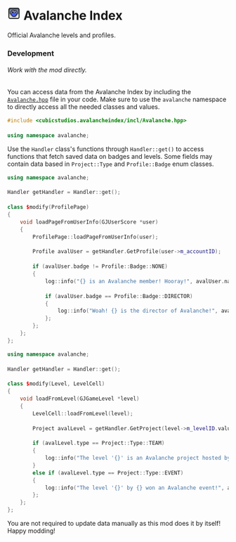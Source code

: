 # <img src="../logo.png" width="30" alt="The mod's logo." /> Avalanche Index
Official Avalanche levels and profiles.

### Development
###### Work with the mod directly.
You can access data from the Avalanche Index by including the [`Avalanche.hpp`](Avalanche.hpp) file in your code. Make sure to use the `avalanche` namespace to directly access all the needed classes and values.

```cpp
#include <cubicstudios.avalancheindex/incl/Avalanche.hpp>

using namespace avalanche;
```

Use the `Handler` class's functions through `Handler::get()` to access functions that fetch saved data on badges and levels. Some fields may contain data based in `Project::Type` and `Profile::Badge` enum classes.

```cpp
using namespace avalanche;

Handler getHandler = Handler::get();

class $modify(ProfilePage)
{
	void loadPageFromUserInfo(GJUserScore *user)
	{
		ProfilePage::loadPageFromUserInfo(user);

		Profile avalUser = getHandler.GetProfile(user->m_accountID);

		if (avalUser.badge != Profile::Badge::NONE)
        {
            log::info("{} is an Avalanche member! Hooray!", avalUser.name);

			if (avalUser.badge == Profile::Badge::DIRECTOR)
			{
				log::info("Woah! {} is the director of Avalanche!", avalUser.name);
			};
        };
	};
};
```

```cpp
using namespace avalanche;

Handler getHandler = Handler::get();

class $modify(Level, LevelCell)
{
	void loadFromLevel(GJGameLevel *level)
	{
		LevelCell::loadFromLevel(level);

		Project avalLevel = getHandler.GetProject(level->m_levelID.value());

		if (avalLevel.type == Project::Type::TEAM)
		{
			log::info("The level '{}' is an Avalanche project hosted by {}!", avalLevel.name, avalLevel.host);
		}
		else if (avalLevel.type == Project::Type::EVENT)
		{
			log::info("The level '{}' by {} won an Avalanche event!", avalLevel.name, avalLevel.host);
		};
	};
};
```

You are not required to update data manually as this mod does it by itself! Happy modding!